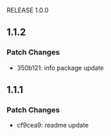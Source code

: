 RELEASE 1.0.0

## 1.1.2

### Patch Changes

- 350b121: info package update

## 1.1.1

### Patch Changes

- cf9cea9: readme update
